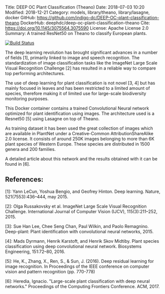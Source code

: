 Title: DEEP OC Plant Classification (Theano)
Date: 2018-07-03 10:20
Modified: 2018-12-21
Category: models, library/theano, library/lasagne, docker
GitHub: https://github.com/indigo-dc/DEEP-OC-plant-classification-theano
DockerHub: deephdc/deep-oc-plant-classification-theano
Cite: https://doi.org/10.1145/3075564.3075590
License: Apache License 2.0
Summary: A trained ResNet50 on Theano to classify European plants.

[![Build Status](https://jenkins.indigo-datacloud.eu:8080/buildStatus/icon?job=Pipeline-as-code/DEEP-OC-org/DEEP-OC-plant-classification-theano/master)](https://jenkins.indigo-datacloud.eu:8080/job/Pipeline-as-code/job/DEEP-OC-org/job/DEEP-OC-plant-classification-theano/job/master)

The deep learning revolution has brought significant advances in a number of
fields [1], primarily linked to image and speech recognition. The
standardization of image classification tasks like the ImageNet Large Scale
Visual Recognition Challenge [2] has resulted in a reliable way to compare top
performing architectures.

The use of deep learning for plant classification is not novel [3, 4] but has
mainly focused in leaves and has been restricted to a limited amount of
species, therefore making it of limited use for large-scale biodiversity
monitoring purposes.

This Docker container contains a trained Convolutional Neural network optimized
for plant identification using images. The architecture used is a Resnet50 [5]
using Lasagne on top of Theano.

As training dataset it has been used the great collection of images which are
available in PlantNet under a Creative-Common AttributionShareAlike 2.0
license. It consists of around 250K images belonging to more than 6K plant
species of Western Europe. These species are distributed in 1500 genera and 200
families.

A detailed article about this network and the results obtained with it can be found in [6].

## References:

[1]: Yann LeCun, Yoshua Bengio, and Geofrey Hinton. Deep learning. Nature, 521(7553):436–444, may 2015.

[2]: Olga Russakovsky et al. ImageNet Large Scale Visual Recognition Challenge. International Journal of Computer Vision (IJCV), 115(3):211–252, 2015.

[3]: Sue Han Lee, Chee Seng Chan, Paul Wilkin, and Paolo Remagnino. Deep-plant: Plant identification with convolutional neural networks, 2015.

[4]: Mads Dyrmann, Henrik Karstoft, and Henrik Skov Midtiby. Plant species classification using deep convolutional neural network. Biosystems Engineering, 151:72–80, 2016.

[5]: He, K., Zhang, X., Ren, S., & Sun, J. (2016). Deep residual learning for image recognition. In Proceedings of the IEEE conference on computer vision and pattern recognition (pp. 770-778)

[6]: Heredia, Ignacio. "Large-scale plant classification with deep neural networks." Proceedings of the Computing Frontiers Conference. ACM, 2017.
